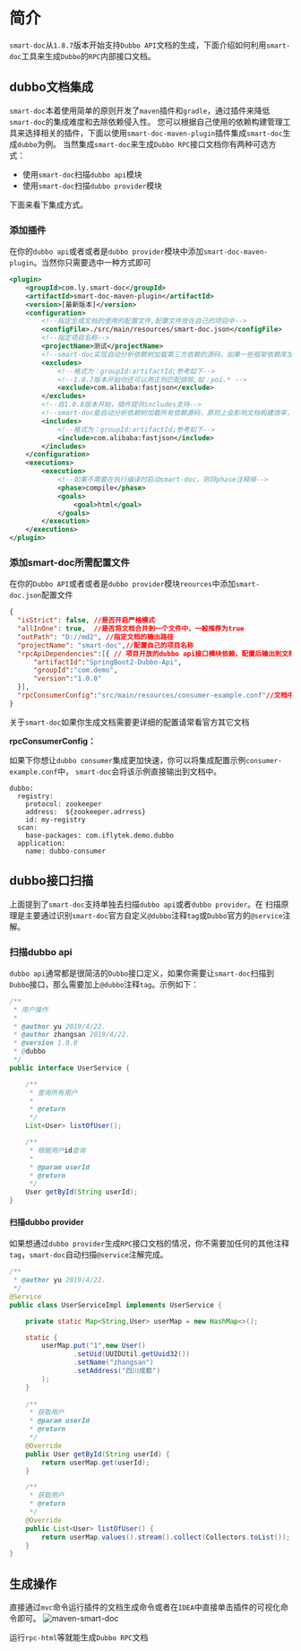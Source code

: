 # 简介

`smart-doc`从`1.8.7`版本开始支持`Dubbo API`文档的生成，下面介绍如何利用`smart-doc`工具来生成`Dubbo`的`RPC`内部接口文档。
## dubbo文档集成
`smart-doc`本着使用简单的原则开发了`maven`插件和`gradle`，通过插件来降低`smart-doc`的集成难度和去除依赖侵入性。
您可以根据自己使用的依赖构建管理工具来选择相关的插件，下面以使用`smart-doc-maven-plugin`插件集成`smart-doc`生成`dubbo`为例。
当然集成`smart-doc`来生成`Dubbo RPC`接口文档你有两种可选方式：

- 使用`smart-doc`扫描`dubbo api`模块
- 使用`smart-doc`扫描`dubbo provider`模块

下面来看下集成方式。
### 添加插件
在你的`dubbo api`或者或者是`dubbo provider`模块中添加`smart-doc-maven-plugin`。当然你只需要选中一种方式即可
```xml
<plugin>
    <groupId>com.ly.smart-doc</groupId>
    <artifactId>smart-doc-maven-plugin</artifactId>
    <version>[最新版本]</version>
    <configuration>
        <!--指定生成文档的使用的配置文件,配置文件放在自己的项目中-->
        <configFile>./src/main/resources/smart-doc.json</configFile>
        <!--指定项目名称-->
        <projectName>测试</projectName>
        <!--smart-doc实现自动分析依赖树加载第三方依赖的源码，如果一些框架依赖库加载不到导致报错，这时请使用excludes排除掉-->
        <excludes>
            <!--格式为：groupId:artifactId;参考如下-->
            <!--1.0.7版本开始你还可以用正则匹配排除,如：poi.* -->
            <exclude>com.alibaba:fastjson</exclude>
        </excludes>
        <!--自1.0.8版本开始，插件提供includes支持-->
        <!--smart-doc能自动分析依赖树加载所有依赖源码，原则上会影响文档构建效率，因此你可以使用includes来让插件加载你配置的组件-->
        <includes>
            <!--格式为：groupId:artifactId;参考如下-->
            <include>com.alibaba:fastjson</include>
        </includes>
    </configuration>
    <executions>
        <execution>
            <!--如果不需要在执行编译时启动smart-doc，则将phase注释掉-->
            <phase>compile</phase>
            <goals>
                <goal>html</goal>
            </goals>
        </execution>
    </executions>
</plugin>
```
### 添加smart-doc所需配置文件
在你的`Dubbo API`或者或者是`dubbo provider`模块`reources`中添加`smart-doc.json`配置文件

```json
{
  "isStrict": false, //是否开启严格模式
  "allInOne": true,  //是否将文档合并到一个文件中，一般推荐为true
  "outPath": "D://md2", //指定文档的输出路径
  "projectName": "smart-doc",//配置自己的项目名称
  "rpcApiDependencies":[{ // 项目开放的dubbo api接口模块依赖，配置后输出到文档方便使用者集成
      "artifactId":"SpringBoot2-Dubbo-Api",
      "groupId":"com.demo",
      "version":"1.0.0"
  }],
  "rpcConsumerConfig":"src/main/resources/consumer-example.conf"//文档中添加dubbo consumer集成配置，用于方便集成方可以快速集成
}
```
关于`smart-doc`如果你生成文档需要更详细的配置请常看官方其它文档

**rpcConsumerConfig：**

如果下你想让`dubbo consumer`集成更加快速，你可以将集成配置示例`consumer-example.conf`中，
`smart-doc`会将该示例直接输出到文档中。

```
dubbo:
  registry:
    protocol: zookeeper
    address:  ${zookeeper.adrress}
    id: my-registry
  scan:
    base-packages: com.iflytek.demo.dubbo
  application:
    name: dubbo-consumer
```
## dubbo接口扫描
上面提到了`smart-doc`支持单独去扫描`dubbo api`或者`dubbo provider`。在
扫描原理是主要通过识别`smart-doc`官方自定义`@dubbo`注释`tag`或`Dubbo`官方的`@service`注解。

### 扫描dubbo api
`dubbo api`通常都是很简洁的`Dubbo`接口定义，如果你需要让`smart-doc`扫描到`Dubbo`接口，那么需要加上`@dubbo`注释`tag`。示例如下：

```java
/**
 * 用户操作
 *
 * @author yu 2019/4/22.
 * @author zhangsan 2019/4/22.
 * @version 1.0.0
 * @dubbo
 */
public interface UserService {

    /**
     * 查询所有用户
     *
     * @return
     */
    List<User> listOfUser();

    /**
     * 根据用户id查询
     *
     * @param userId
     * @return
     */
    User getById(String userId);
}
```
#### 扫描dubbo provider
如果想通过`dubbo provider`生成`RPC`接口文档的情况，你不需要加任何的其他注释`tag`，`smart-doc`自动扫描`@service`注解完成。

```java
/**
 * @author yu 2019/4/22.
 */
@Service
public class UserServiceImpl implements UserService {

    private static Map<String,User> userMap = new HashMap<>();

    static {
        userMap.put("1",new User()
                .setUid(UUIDUtil.getUuid32())
                .setName("zhangsan")
                .setAddress("四川成都")
        );
    }
    
    /**
     * 获取用户
     * @param userId
     * @return
     */
    @Override
    public User getById(String userId) {
        return userMap.get(userId);
    }

    /**
     * 获取用户
     * @return
     */
    @Override
    public List<User> listOfUser() {
        return userMap.values().stream().collect(Collectors.toList());
    }
}
```
## 生成操作
直接通过`mvc`命令运行插件的文档生成命令或者在`IDEA`中直接单击插件的可视化命令即可。
![maven-smart-doc](https://img-blog.csdnimg.cn/20200705230512435.png)

运行`rpc-html`等就能生成`Dubbo RPC`文档
